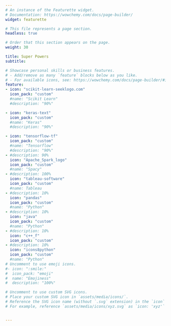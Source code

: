 ```yaml
---
# An instance of the Featurette widget.
# Documentation: https://wowchemy.com/docs/page-builder/
widget: featurette

# This file represents a page section.
headless: true

# Order that this section appears on the page.
weight: 30

title: Super Powers
subtitle:

# Showcase personal skills or business features.
# - Add/remove as many `feature` blocks below as you like.
# - For available icons, see: https://wowchemy.com/docs/page-builder/#icons
feature:
- icon: "scikit-learn-seeklogo.com"
  icon_pack: "custom"
  #name: "Scikit Learn"
  #description: "90%"

- icon: "keras-text"
  icon_pack: "custom"
  #name: "Keras"
  #description: "90%"

- icon: "tensorflow-tf"
  icon_pack: "custom"
  #name: "Tensorflow"
  #description: "90%"
- #description: 90%
  icon: "Apache_Spark_logo"
  icon_pack: "custom"
  #name: "Spacy"  
- #description: 100%
  icon: "tableau-software"
  icon_pack: "custom"
  #name: Tableau
- #description: 10%
  icon: "pandas"
  icon_pack: "custom"
  #name: "Python"
- #description: 10%
  icon: "java"
  icon_pack: "custom"
  #name: "Python"
- #description: 10%
  icon: "c++_f"
  icon_pack: "custom"
- #description: 10%
  icon: "icons8python"
  icon_pack: "custom"
  #name: "Python"
# Uncomment to use emoji icons.
#- icon: ":smile:"
#  icon_pack: "emoji"
#  name: "Emojiness"
#  description: "100%"  

# Uncomment to use custom SVG icons.
# Place your custom SVG icon in `assets/media/icons/`.
# Reference the SVG icon name (without `.svg` extension) in the `icon` field.
# For example, reference `assets/media/icons/xyz.svg` as `icon: 'xyz'`


---
```

